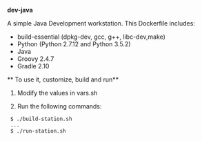 **dev-java**

A simple Java Development workstation. This Dockerfile includes:

  - build-essential (dpkg-dev, gcc, g++, libc-dev,make)
  - Python (Python 2.7.12 and Python 3.5.2)
  - Java
  - Groovy 2.4.7
  - Gradle 2.10


** To use it, customize, build and run**
1. Modify the values in vars.sh

2. Run the following commands:
  ```
   $ ./build-station.sh
   ...
   $ ./run-station.sh
  ```
